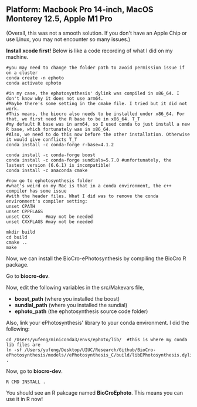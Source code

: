 ## Platform: Macbook Pro 14-inch, MacOS Monterey 12.5, Apple M1 Pro
(Overall, this was not a smooth solution. If you don't have an Apple Chip or use Linux, you may not encounter so many issues.)

**Install xcode first!**
Below is like a code recording of what I did on my machine.

```
#you may need to change the folder path to avoid permission issue if on a cluster 
conda create -n ephoto
conda activate ephoto

#in my case, the ephotosynthesis' dylink was compiled in x86_64. I don't know why it does not use arm64.
#Maybe there's some setting in the cmake file. I tried but it did not work.
#This means, the biocro also needs to be installed under x86_64. For that, we first need the R base to be in x86_64. T_T
#my default R base was in arm64, so I used conda to just install a new R base, which fortunately was in x86_64.
#Also, we need to do this now before the other installation. Otherwise it would give conflicts T_T
conda install -c conda-forge r-base=4.1.2

conda install -c conda-forge boost
conda install -c conda-forge sundials=5.7.0 #unfortunately, the lastest version (6.6.1) is incompatible!
conda install -c anaconda cmake

#now go to ephotosynthesis folder
#what's weird on my Mac is that in a conda environment, the c++ compiler has some issue 
#with the header files. What I did was to remove the conda environment's compiler setting:
unset CPATH
unset CPPFLAGS
unset CXX      #may not be needed
unset CXXFLAGS #may not be needed

mkdir build
cd build
cmake ..
make
```
Now, we can install the BioCro-ePhotosynthesis by compiling the BioCro R package.

Go to **biocro-dev**.

Now, edit the following variables in the src/Makevars file, 
   - **boost_path** (where you installed the boost)
   - **sundial_path** (where you installed the sundial)
   - **ephoto_path** (the ephotosynthesis source code folder)

Also, link your ePhotosynthesis' library to your conda environment. I did the following:
```
cd /Users/yufeng/miniconda3/envs/ephoto/lib/  #this is where my conda lib files are
ln -sf /Users/yufeng/Desktop/UIUC/Research/Github/BioCro-ePhotosynthesis/models//ePhotosynthesis_C/build/libEPhotosynthesis.dylib .
```
Now, go to **biocro-dev**.
```
R CMD INSTALL .
```
You should see an R pakcage named **BioCroEphoto**. This means you can use it in R now!
